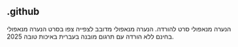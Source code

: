 ## .github

הנערה מנאפולי סרט להורדה. הנערה מנאפולי מדובב לצפייה צפו בסרט הנערה מנאפולי בחינם ללא הורדה עם תרגום מובנה בעברית באיכות טובה 2025.
